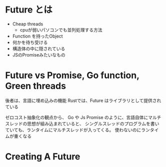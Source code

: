 # Future とは
- Cheap threads
  - cpuが弱いパソコンでも並列処理する方法
- Function を持ったObject
- 何かを待ち受ける
- 構造体の中に隠されている
- JSのPromiseみたいなもの


# Future vs Promise, Go function, Green threads

後者は、言語に埋め込みの機能
Rustでは、Future はライブラリとして提供されている

ゼロコスト抽象化の観点から、
Go や Js Promise のように、言語自体にマルチスレッドの思想が組み込まれていると、
シングルスレッドのプログラムを書いていても、ランタイムにマルチスレッドが入ってくる。
使わないのにランタイムが重くなる

# Creating A Future

